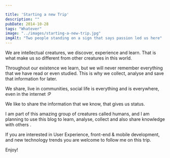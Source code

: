```yaml
---

title: 'Starting a new Trip'
description: ""
pubDate: 2014-10-28
tags: "Whatever"
image: "../images/starting-a-new-trip.jpg"
imgAlt: "Two people standing on a sign that says passion led us here"
---
```

We are intellectual creatures, we discover, experience and learn. That is what make us so different from other creatures in this world.

Throughout our existence we learn, but we will never remember everything that we have read or even studied. This is why we collect, analyse and save that information for later.

We share, live in communities, social life is everything and is everywhere, even in the internet :P

We like to share the information that we know, that gives us status.

I am part of this amazing group of creatures called humans, and I am planning to use this blog to learn, analyse, collect and also share knowledge with others .

If you are interested in User Experience, front-end & mobile development, and new technology trends you are welcome to follow me on this trip.

Enjoy!

